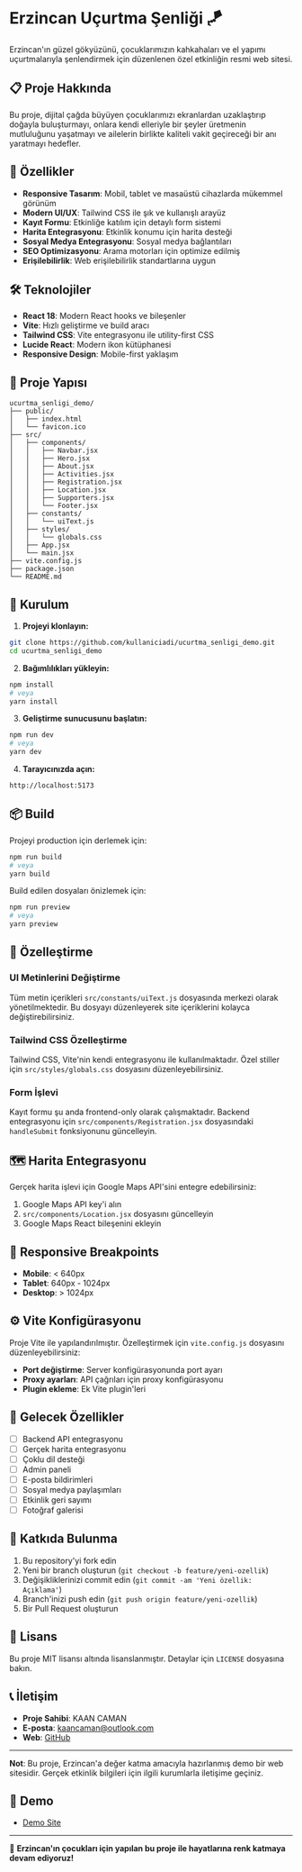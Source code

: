 # Erzincan Uçurtma Şenliği 🪁

Erzincan'ın güzel gökyüzünü, çocuklarımızın kahkahaları ve el yapımı uçurtmalarıyla şenlendirmek için düzenlenen özel etkinliğin resmi web sitesi.

## 📋 Proje Hakkında

Bu proje, dijital çağda büyüyen çocuklarımızı ekranlardan uzaklaştırıp doğayla buluşturmayı, onlara kendi elleriyle bir şeyler üretmenin mutluluğunu yaşatmayı ve ailelerin birlikte kaliteli vakit geçireceği bir anı yaratmayı hedefler.

## 🚀 Özellikler

- **Responsive Tasarım**: Mobil, tablet ve masaüstü cihazlarda mükemmel görünüm
- **Modern UI/UX**: Tailwind CSS ile şık ve kullanışlı arayüz
- **Kayıt Formu**: Etkinliğe katılım için detaylı form sistemi
- **Harita Entegrasyonu**: Etkinlik konumu için harita desteği
- **Sosyal Medya Entegrasyonu**: Sosyal medya bağlantıları
- **SEO Optimizasyonu**: Arama motorları için optimize edilmiş
- **Erişilebilirlik**: Web erişilebilirlik standartlarına uygun

## 🛠️ Teknolojiler

- **React 18**: Modern React hooks ve bileşenler
- **Vite**: Hızlı geliştirme ve build aracı
- **Tailwind CSS**: Vite entegrasyonu ile utility-first CSS
- **Lucide React**: Modern ikon kütüphanesi
- **Responsive Design**: Mobile-first yaklaşım

## 📁 Proje Yapısı

```
ucurtma_senligi_demo/
├── public/
│   ├── index.html
│   └── favicon.ico
├── src/
│   ├── components/
│   │   ├── Navbar.jsx
│   │   ├── Hero.jsx
│   │   ├── About.jsx
│   │   ├── Activities.jsx
│   │   ├── Registration.jsx
│   │   ├── Location.jsx
│   │   ├── Supporters.jsx
│   │   └── Footer.jsx
│   ├── constants/
│   │   └── uiText.js
│   ├── styles/
│   │   └── globals.css
│   ├── App.jsx
│   └── main.jsx
├── vite.config.js
├── package.json
└── README.md
```

## 🔧 Kurulum

1. **Projeyi klonlayın:**

```bash
git clone https://github.com/kullaniciadi/ucurtma_senligi_demo.git
cd ucurtma_senligi_demo
```

2. **Bağımlılıkları yükleyin:**

```bash
npm install
# veya
yarn install
```

3. **Geliştirme sunucusunu başlatın:**

```bash
npm run dev
# veya
yarn dev
```

4. **Tarayıcınızda açın:**

```
http://localhost:5173
```

## 📦 Build

Projeyi production için derlemek için:

```bash
npm run build
# veya
yarn build
```

Build edilen dosyaları önizlemek için:

```bash
npm run preview
# veya
yarn preview
```

## 🎨 Özelleştirme

### UI Metinlerini Değiştirme

Tüm metin içerikleri `src/constants/uiText.js` dosyasında merkezi olarak yönetilmektedir. Bu dosyayı düzenleyerek site içeriklerini kolayca değiştirebilirsiniz.

### Tailwind CSS Özelleştirme

Tailwind CSS, Vite'nin kendi entegrasyonu ile kullanılmaktadır. Özel stiller için `src/styles/globals.css` dosyasını düzenleyebilirsiniz.

### Form İşlevi

Kayıt formu şu anda frontend-only olarak çalışmaktadır. Backend entegrasyonu için `src/components/Registration.jsx` dosyasındaki `handleSubmit` fonksiyonunu güncelleyin.

## 🗺️ Harita Entegrasyonu

Gerçek harita işlevi için Google Maps API'sini entegre edebilirsiniz:

1. Google Maps API key'i alın
2. `src/components/Location.jsx` dosyasını güncelleyin
3. Google Maps React bileşenini ekleyin

## 📱 Responsive Breakpoints

- **Mobile**: < 640px
- **Tablet**: 640px - 1024px
- **Desktop**: > 1024px

## ⚙️ Vite Konfigürasyonu

Proje Vite ile yapılandırılmıştır. Özelleştirmek için `vite.config.js` dosyasını düzenleyebilirsiniz:

- **Port değiştirme**: Server konfigürasyonunda port ayarı
- **Proxy ayarları**: API çağrıları için proxy konfigürasyonu
- **Plugin ekleme**: Ek Vite plugin'leri

## 🎯 Gelecek Özellikler

- [ ] Backend API entegrasyonu
- [ ] Gerçek harita entegrasyonu
- [ ] Çoklu dil desteği
- [ ] Admin paneli
- [ ] E-posta bildirimleri
- [ ] Sosyal medya paylaşımları
- [ ] Etkinlik geri sayımı
- [ ] Fotoğraf galerisi

## 🤝 Katkıda Bulunma

1. Bu repository'yi fork edin
2. Yeni bir branch oluşturun (`git checkout -b feature/yeni-ozellik`)
3. Değişikliklerinizi commit edin (`git commit -am 'Yeni özellik: Açıklama'`)
4. Branch'inizi push edin (`git push origin feature/yeni-ozellik`)
5. Bir Pull Request oluşturun

## 📄 Lisans

Bu proje MIT lisansı altında lisanslanmıştır. Detaylar için `LICENSE` dosyasına bakın.

## 📞 İletişim

- **Proje Sahibi**: KAAN CAMAN
- **E-posta**: kaancaman@outlook.com
- **Web**: [GitHub](https://github.com/KaanCaman/)

---

**Not**: Bu proje, Erzincan'a değer katma amacıyla hazırlanmış demo bir web sitesidir. Gerçek etkinlik bilgileri için ilgili kurumlarla iletişime geçiniz.

## 🔗 Demo

- [Demo Site](https://ucurtma-senligi-demo.vercel.app)

---

💝 **Erzincan'ın çocukları için yapılan bu proje ile hayatlarına renk katmaya devam ediyoruz!**
